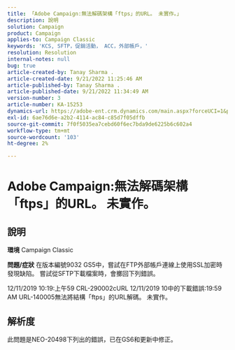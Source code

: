 ```yaml
---
title: 「Adobe Campaign:無法解碼架構「ftps」的URL。 未實作。」
description: 說明
solution: Campaign
product: Campaign
applies-to: Campaign Classic
keywords: 'KCS, SFTP，促銷活動， ACC，外部帳戶，'
resolution: Resolution
internal-notes: null
bug: true
article-created-by: Tanay Sharma .
article-created-date: 9/21/2022 11:25:46 AM
article-published-by: Tanay Sharma .
article-published-date: 9/21/2022 11:34:49 AM
version-number: 3
article-number: KA-15253
dynamics-url: https://adobe-ent.crm.dynamics.com/main.aspx?forceUCI=1&pagetype=entityrecord&etn=knowledgearticle&id=6ac94522-a039-ed11-9db1-002248086735
exl-id: 6ae76d6e-a2b2-4114-ac84-c85d7f05dffb
source-git-commit: 7f0f5035ea7cebd60f6ec7bda9de6225b6c602a4
workflow-type: tm+mt
source-wordcount: '103'
ht-degree: 2%

---
```


# Adobe Campaign:無法解碼架構「ftps」的URL。 未實作。

## 說明

<b>環境</b>
Campaign Classic


<b>問題/症狀</b>
在版本編號9032 GS5中，嘗試在FTP外部帳戶連線上使用SSL加密時發現缺陷。 嘗試從SFTP下載檔案時，會擲回下列錯誤。

12/11/2019 10:19:上午59 CRL-290002cURL 12/11/2019 10中的下載錯誤:19:59 AM URL-140005無法將結構「ftps」的URL解碼。 未實作。




## 解析度


此問題是NEO-20498下列出的錯誤，已在GS6和更新中修正。
